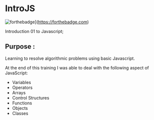 # IntroJS

![forthebadge](https://forthebadge.com/images/badges/made-with-javascript.svg)](https://forthebadge.com)

Introduction 01 to Javascript;

## Purpose : 
Learning to resolve algorithmic problems using basic Javascript.

At the end of this training I was able to deal with the following aspect of JavaScript:

* Variables
* Operators
* Arrays
* Control Structures
* Functions
* Objects
* Classes
